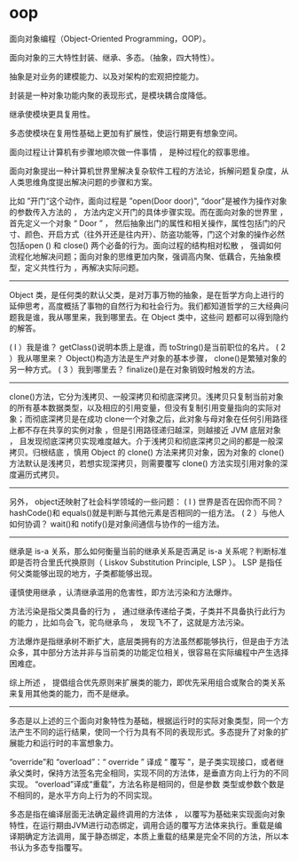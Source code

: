 # oop

面向对象编程（Object-Oriented Programming，OOP）。

面向对象的三大特性封装、继承、多态。（抽象，四大特性）。

抽象是对业务的建模能力、以及对架构的宏观把控能力。

封装是一种对象功能内聚的表现形式，是模块耦合度降低。

继承使模块更具复用性。

多态使模块在复用性基础上更加有扩展性，使运行期更有想象空间。  

面向过程让计算机有步骤地顺次做一件事情 ， 是种过程化的叙事思维。  

面向对象提出一种计算机世界里解决复杂软件工程的方法论，拆解问题复杂度，从人类思维角度提出解决问题的步骤和方案。  

比如 ”开门“这个动作，面向过程是 ”open(Door door)", “door”是被作为操作对象的参数传入方法的 ， 方法内定义开门的具体步骤实现。而在面向对象的世界里 ，首先定义一个对象 “ Door ” ， 然后抽象出门的属性和相关操作，属性包括门的尺寸、颜色、开启方式（往外开还是往内开）、防盗功能等，门这个对象的操作必然包括open () 和 close() 两个必备的行为。面向过程的结构相对松散 ， 强调如何流程化地解决问题；面向对象的思维更加内聚，强调高内聚、低藕合，先抽象模型，定义共性行为 ，再解决实际问题。  

___

Object 类，是任何类的默认父类，是对万事万物的抽象，是在哲学方向上进行的延伸思考，高度概括了事物的自然行为和社会行为。我们都知道哲学的三大经典问题我是谁，我从哪里来，我到哪里去。在 Object 类中，这些问
题都可以得到隐约的解答。



( I ）我是谁？ getClass()说明本质上是谁，而 toString()是当前职位的名片。
( 2 ）我从哪里来？ Object()构造方法是生产对象的基本步骤， clone()是繁殖对象的另一种方式。
( 3 ）我到哪里去？ finalize()是在对象销毁时触发的方法。  

___

clone()方法，它分为浅拷贝、一般深拷贝和彻底深拷贝。浅拷贝只复制当前对象的所有基本数据类型，以及相应的引用变量，但没有复制引用变量指向的实际对象；而彻底深拷贝是在成功 clone一个对象之后，此对象与母对象在任何引用路径上都不存在共享的实例对象 ，但是引用路径递归越深，则越接近 JVM 底层对象 ， 且发现彻底深拷贝实现难度越大。介于浅拷贝和彻底深拷贝之间的都是一般深拷贝。归根结底 ，慎用 Object 的 clone() 方法来拷贝对象，因为对象的 clone()方法默认是浅拷贝，若想实现深拷贝，则需要覆写 clone() 方法实现引用对象的深度遍历式拷贝。  

---

另外， object还映射了社会科学领域的一些问题：
( I ) 世界是否在因你而不同？ hashCode()和 equals()就是判断与其他元素是否相同的一组方法。
( 2 ）与他人如何协调？ wait()和 notify()是对象间通信与协作的一组方法。  



---

继承是 is-a 关系，那么如何衡量当前的继承关系是否满足 is-a 关系呢？判断标准即是否符合里氏代换原则（ Liskov Substitution Principle, LSP ）。 LSP 是指任何父类能够出现的地方，子类都能够出现。 

谨慎使用继承 ，认清继承滥用的危害性，即方法污染和方法爆炸。

方法污染是指父类具备的行为 ， 通过继承传递给子类，子类并不具备执行此行为的能力 ，比如鸟会飞，驼鸟继承鸟 ， 发现飞不了，这就是方法污染。   

方法爆炸是指继承树不断扩大，底层类拥有的方法虽然都能够执行，但是由于方法众多，其中部分方法并非与当前类的功能定位相关，很容易在实际编程中产生选择困难症。  

综上所述 ， 提倡组合优先原则来扩展类的能力，即优先采用组合或聚合的类关系来复用其他类的能力，而不是继承。  

---

多态是以上述的三个面向对象特性为基础，根据运行时的实际对象类型，同一个方法产生不同的运行结果，使同一个行为具有不同的表现形式。多态提升了对象的扩展能力和运行时的丰富想象力。  

“override”和 “overload”：“ override ” 译成 “ 覆写 ”，是子类实现接口，或者继承父类时，保持方法签名完全相同，实现不同的方法体，是垂直方向上行为的不同实现。 “overload”译成“重载”，方法名称是相同的，但是参数
类型或参数个数是不相同的，是水平方向上行为的不同实现。

多态是指在编译层面无法确定最终调用的方法体 ， 以覆写为基础来实现面向对象特性，在运行期由JVM进行动态绑定，调用合适的覆写方法体来执行。重载是编译期确定方法调用，属于静态绑定，本质上重载的结果是完全不同的方法，所以本书认为多态专指覆写。

